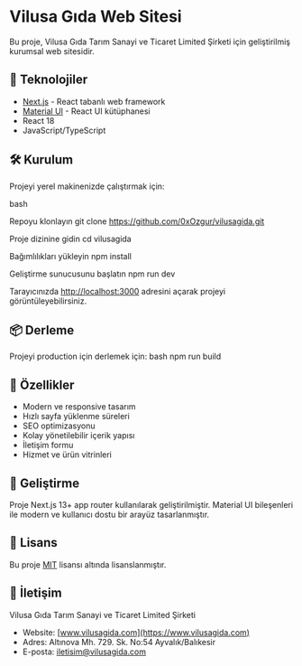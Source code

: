 # Vilusa Gıda Web Sitesi

Bu proje, Vilusa Gıda Tarım Sanayi ve Ticaret Limited Şirketi için geliştirilmiş kurumsal web sitesidir.

## 🚀 Teknolojiler

- [Next.js](https://nextjs.org/) - React tabanlı web framework
- [Material UI](https://mui.com/) - React UI kütüphanesi
- React 18
- JavaScript/TypeScript

## 🛠️ Kurulum

Projeyi yerel makinenizde çalıştırmak için:


bash

Repoyu klonlayın
git clone https://github.com/0xOzgur/vilusagida.git

Proje dizinine gidin
cd vilusagida

Bağımlılıkları yükleyin
npm install

Geliştirme sunucusunu başlatın
npm run dev

Tarayıcınızda [http://localhost:3000](http://localhost:3000) adresini açarak projeyi görüntüleyebilirsiniz.

## 📦 Derleme

Projeyi production için derlemek için:
bash npm run build

## 🌟 Özellikler

- Modern ve responsive tasarım
- Hızlı sayfa yüklenme süreleri
- SEO optimizasyonu
- Kolay yönetilebilir içerik yapısı
- İletişim formu
- Hizmet ve ürün vitrinleri

## 🔧 Geliştirme

Proje Next.js 13+ app router kullanılarak geliştirilmiştir. Material UI bileşenleri ile modern ve kullanıcı dostu bir arayüz tasarlanmıştır.

## 📝 Lisans

Bu proje [MIT](LICENSE) lisansı altında lisanslanmıştır.

## 🤝 İletişim

Vilusa Gıda Tarım Sanayi ve Ticaret Limited Şirketi

- Website: [www.vilusagida.com](https://www.vilusagida.com)
- Adres: Altınova Mh. 729. Sk. No:54 Ayvalık/Balıkesir
- E-posta: iletisim@vilusagida.com